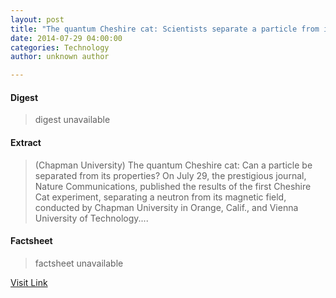```yaml
---
layout: post
title: "The quantum Cheshire cat: Scientists separate a particle from its properties"
date: 2014-07-29 04:00:00
categories: Technology
author: unknown author

---
```



#### Digest
>digest unavailable

#### Extract
>(Chapman University) The quantum Cheshire cat: Can a particle be separated from its properties? On July 29, the prestigious journal, Nature Communications, published the results of the first Cheshire Cat experiment, separating a neutron from its magnetic field, conducted by Chapman University in Orange, Calif., and Vienna University of Technology....

#### Factsheet
>factsheet unavailable

[Visit Link](http://www.eurekalert.org/pub_releases/2014-07/cu-tqc072814.php)


